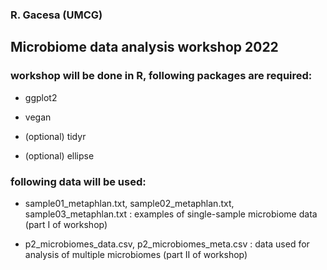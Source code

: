 ### R. Gacesa (UMCG)
## Microbiome data analysis workshop 2022

### workshop will be done in R, following packages are required:

- ggplot2

- vegan

- (optional) tidyr

- (optional) ellipse

### following data will be used:

- sample01_metaphlan.txt, sample02_metaphlan.txt, sample03_metaphlan.txt : examples of single-sample microbiome data (part I of workshop)

- p2_microbiomes_data.csv, p2_microbiomes_meta.csv : data used for analysis of multiple microbiomes (part II of workshop)
